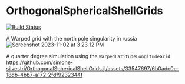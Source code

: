 # OrthogonalSphericalShellGrids

[![Build Status](https://github.com/simone-silvestri/OrthogonalSphericalShellGrids.jl/actions/workflows/CI.yml/badge.svg?branch=main)](https://github.com/simone-silvestri/OrthogonalSphericalShellGrids.jl/actions/workflows/CI.yml?query=branch%3Amain)

A Warped grid with the north pole singularity in russia
![Screenshot 2023-11-02 at 3 23 12 PM](https://github.com/simone-silvestri/OrthogonalSphericalShellGrids.jl/assets/33547697/d2d88e08-70c2-4625-911f-f672d43f01e5)

A quarter degree simulation using the `WarpedLatitudeLongitudeGrid`
https://github.com/simone-silvestri/OrthogonalSphericalShellGrids.jl/assets/33547697/6b0adc0c-18db-4bb7-a172-2fdf9232344f

